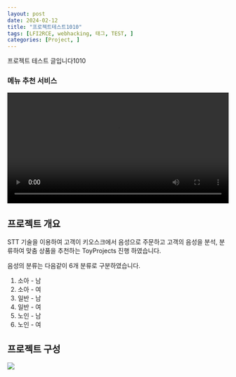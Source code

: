 ```yaml
---
layout: post
date: 2024-02-12
title: "프로젝트테스트1010"
tags: [LFI2RCE, webhacking, 태그, TEST, ]
categories: [Project, ]
---
```



프로젝트 테스트 글입니다1010


### 메뉴 추천 서비스


<video width="100%" controls>
        <source src="/assets/video/2024-02-12-프로젝트테스트1010.md/0.mp4" type="video/mp4">
        <source src="movie.ogg" type="video/ogg">
        </video>


## 프로젝트 개요


STT 기술을 이용하여 고객이 키오스크에서 음성으로 주문하고 고객의 음성을 분석, 분류하여 맞춤 상품을 추천하는 ToyProjects 진행 하였습니다.


음성의 분류는 다음같이 6개 분류로 구분하였습니다.

1. 소아 - 남
2. 소아 - 여
3. 일반 - 남
4. 일반 - 여
5. 노인 - 남
6. 노인 - 여

## 프로젝트 구성


![](https://prod-files-secure.s3.us-west-2.amazonaws.com/3bd262ef-c8d0-433c-ac70-cb2307eaa2fb/9ab8c151-87ad-4f57-abe9-70509d6c06a1/Untitled.png?X-Amz-Algorithm=AWS4-HMAC-SHA256&X-Amz-Content-Sha256=UNSIGNED-PAYLOAD&X-Amz-Credential=AKIAT73L2G45HZZMZUHI%2F20240404%2Fus-west-2%2Fs3%2Faws4_request&X-Amz-Date=20240404T020815Z&X-Amz-Expires=3600&X-Amz-Signature=703396bd47779a83c50612e0ca47d6517191762c2f84f37a52fad6c715d65ce1&X-Amz-SignedHeaders=host&x-id=GetObject)

